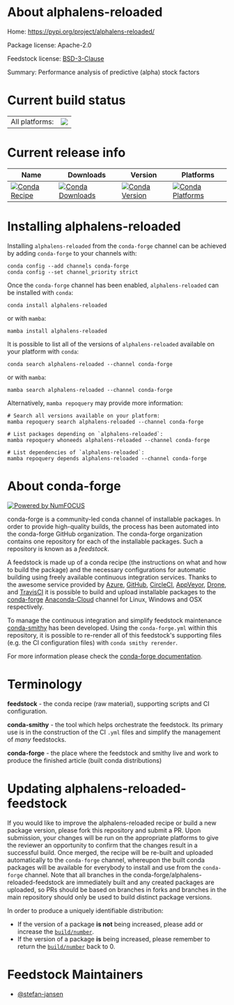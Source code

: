 About alphalens-reloaded
========================

Home: https://pypi.org/project/alphalens-reloaded/

Package license: Apache-2.0

Feedstock license: [BSD-3-Clause](https://github.com/conda-forge/alphalens-reloaded-feedstock/blob/main/LICENSE.txt)

Summary: Performance analysis of predictive (alpha) stock factors

Current build status
====================


<table><tr><td>All platforms:</td>
    <td>
      <a href="https://dev.azure.com/conda-forge/feedstock-builds/_build/latest?definitionId=18651&branchName=main">
        <img src="https://dev.azure.com/conda-forge/feedstock-builds/_apis/build/status/alphalens-reloaded-feedstock?branchName=main">
      </a>
    </td>
  </tr>
</table>

Current release info
====================

| Name | Downloads | Version | Platforms |
| --- | --- | --- | --- |
| [![Conda Recipe](https://img.shields.io/badge/recipe-alphalens--reloaded-green.svg)](https://anaconda.org/conda-forge/alphalens-reloaded) | [![Conda Downloads](https://img.shields.io/conda/dn/conda-forge/alphalens-reloaded.svg)](https://anaconda.org/conda-forge/alphalens-reloaded) | [![Conda Version](https://img.shields.io/conda/vn/conda-forge/alphalens-reloaded.svg)](https://anaconda.org/conda-forge/alphalens-reloaded) | [![Conda Platforms](https://img.shields.io/conda/pn/conda-forge/alphalens-reloaded.svg)](https://anaconda.org/conda-forge/alphalens-reloaded) |

Installing alphalens-reloaded
=============================

Installing `alphalens-reloaded` from the `conda-forge` channel can be achieved by adding `conda-forge` to your channels with:

```
conda config --add channels conda-forge
conda config --set channel_priority strict
```

Once the `conda-forge` channel has been enabled, `alphalens-reloaded` can be installed with `conda`:

```
conda install alphalens-reloaded
```

or with `mamba`:

```
mamba install alphalens-reloaded
```

It is possible to list all of the versions of `alphalens-reloaded` available on your platform with `conda`:

```
conda search alphalens-reloaded --channel conda-forge
```

or with `mamba`:

```
mamba search alphalens-reloaded --channel conda-forge
```

Alternatively, `mamba repoquery` may provide more information:

```
# Search all versions available on your platform:
mamba repoquery search alphalens-reloaded --channel conda-forge

# List packages depending on `alphalens-reloaded`:
mamba repoquery whoneeds alphalens-reloaded --channel conda-forge

# List dependencies of `alphalens-reloaded`:
mamba repoquery depends alphalens-reloaded --channel conda-forge
```


About conda-forge
=================

[![Powered by
NumFOCUS](https://img.shields.io/badge/powered%20by-NumFOCUS-orange.svg?style=flat&colorA=E1523D&colorB=007D8A)](https://numfocus.org)

conda-forge is a community-led conda channel of installable packages.
In order to provide high-quality builds, the process has been automated into the
conda-forge GitHub organization. The conda-forge organization contains one repository
for each of the installable packages. Such a repository is known as a *feedstock*.

A feedstock is made up of a conda recipe (the instructions on what and how to build
the package) and the necessary configurations for automatic building using freely
available continuous integration services. Thanks to the awesome service provided by
[Azure](https://azure.microsoft.com/en-us/services/devops/), [GitHub](https://github.com/),
[CircleCI](https://circleci.com/), [AppVeyor](https://www.appveyor.com/),
[Drone](https://cloud.drone.io/welcome), and [TravisCI](https://travis-ci.com/)
it is possible to build and upload installable packages to the
[conda-forge](https://anaconda.org/conda-forge) [Anaconda-Cloud](https://anaconda.org/)
channel for Linux, Windows and OSX respectively.

To manage the continuous integration and simplify feedstock maintenance
[conda-smithy](https://github.com/conda-forge/conda-smithy) has been developed.
Using the ``conda-forge.yml`` within this repository, it is possible to re-render all of
this feedstock's supporting files (e.g. the CI configuration files) with ``conda smithy rerender``.

For more information please check the [conda-forge documentation](https://conda-forge.org/docs/).

Terminology
===========

**feedstock** - the conda recipe (raw material), supporting scripts and CI configuration.

**conda-smithy** - the tool which helps orchestrate the feedstock.
                   Its primary use is in the construction of the CI ``.yml`` files
                   and simplify the management of *many* feedstocks.

**conda-forge** - the place where the feedstock and smithy live and work to
                  produce the finished article (built conda distributions)


Updating alphalens-reloaded-feedstock
=====================================

If you would like to improve the alphalens-reloaded recipe or build a new
package version, please fork this repository and submit a PR. Upon submission,
your changes will be run on the appropriate platforms to give the reviewer an
opportunity to confirm that the changes result in a successful build. Once
merged, the recipe will be re-built and uploaded automatically to the
`conda-forge` channel, whereupon the built conda packages will be available for
everybody to install and use from the `conda-forge` channel.
Note that all branches in the conda-forge/alphalens-reloaded-feedstock are
immediately built and any created packages are uploaded, so PRs should be based
on branches in forks and branches in the main repository should only be used to
build distinct package versions.

In order to produce a uniquely identifiable distribution:
 * If the version of a package **is not** being increased, please add or increase
   the [``build/number``](https://docs.conda.io/projects/conda-build/en/latest/resources/define-metadata.html#build-number-and-string).
 * If the version of a package **is** being increased, please remember to return
   the [``build/number``](https://docs.conda.io/projects/conda-build/en/latest/resources/define-metadata.html#build-number-and-string)
   back to 0.

Feedstock Maintainers
=====================

* [@stefan-jansen](https://github.com/stefan-jansen/)

